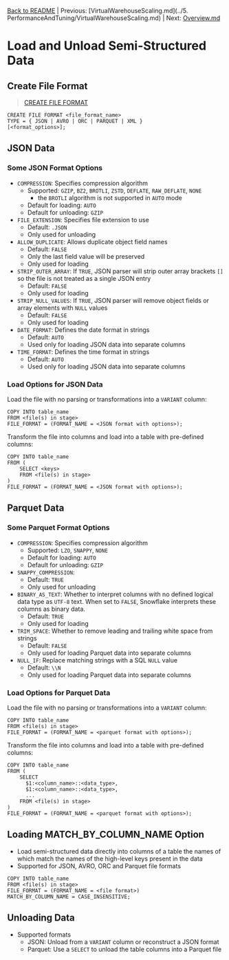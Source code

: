 [Back to README](../README.md) | Previous: [VirtualWarehouseScaling.md](../5. PerformanceAndTuning/VirtualWarehouseScaling.md) | Next: [Overview.md](Overview.md)

# Load and Unload Semi-Structured Data #

## Create File Format ##
> [CREATE FILE FORMAT](https://docs.snowflake.com/en/sql-reference/sql/create-file-format)
```
CREATE FILE FORMAT <file_format_name>
TYPE = { JSON | AVRO | ORC | PARQUET | XML }
[<format_options>];
```

## JSON Data ##

### Some JSON Format Options ###
* `COMPRESSION`: Specifies compression algorithm
  * Supported: `GZIP`, `BZ2`, `BROTLI`, `ZSTD`, `DEFLATE`, `RAW_DEFLATE`, `NONE`
    * the `BROTLI` algorithm is not supported in `AUTO` mode
  * Default for loading: `AUTO`
  * Default for unloading: `GZIP`
* `FILE_EXTENSION`: Specifies file extension to use
  * Default: `.JSON` 
  * Only used for unloading
* `ALLOW_DUPLICATE`: Allows duplicate object field names
  * Default: `FALSE`
  * Only the last field value will be preserved
  * Only used for loading
* `STRIP_OUTER_ARRAY`: If `TRUE`, JSON parser will strip outer array brackets `[]` so the file is not treated as a single JSON entry
  * Default: `FALSE`
  * Only used for loading
* `STRIP_NULL_VALUES`: If `TRUE`, JSON parser will remove object fields or array elements with `NULL` values
  * Default: `FALSE`
  * Only used for loading
* `DATE_FORMAT`: Defines the date format in strings
  * Default: `AUTO`
  * Used only for loading JSON data into separate columns
* `TIME_FORMAT`: Defines the time format in strings
  * Default: `AUTO`
  * Used only for loading JSON data into separate columns

### Load Options for JSON Data ###
Load the file with no parsing or transformations into a `VARIANT` column:
```
COPY INTO table_name
FROM <file(s) in stage>
FILE_FORMAT = (FORMAT_NAME = <JSON format with options>);
```
Transform the file into columns and load into a table with pre-defined columns:
```
COPY INTO table_name
FROM (
    SELECT <keys>
    FROM <file(s) in stage>
)
FILE_FORMAT = (FORMAT_NAME = <JSON format with options>);
```

## Parquet Data ##

### Some Parquet Format Options ###
* `COMPRESSION`: Specifies compression algorithm
  * Supported: `LZO`, `SNAPPY`, `NONE`
  * Default for loading: `AUTO`
  * Default for unloading: `GZIP`
* `SNAPPY_COMPRESSION`:
  * Default: `TRUE`
  * Only used for unloading
* `BINARY_AS_TEXT`: Whether to interpret columns with no defined logical data type as `UTF-8` text. When set to `FALSE`, Snowflake interprets these columns as binary data.
  * Default: `TRUE`
  * Only used for loading
* `TRIM_SPACE`: Whether to remove leading and trailing white space from strings
  * Default: `FALSE`
  * Only used for loading Parquet data into separate columns
* `NULL_IF`: Replace matching strings with a SQL `NULL` value
  * Default: `\\N`
  * Only used for loading Parquet data into separate columns

### Load Options for Parquet Data ###
Load the file with no parsing or transformations into a `VARIANT` column:
```
COPY INTO table_name
FROM <file(s) in stage>
FILE_FORMAT = (FORMAT_NAME = <parquet format with options>);
```
Transform the file into columns and load into a table with pre-defined columns:
```
COPY INTO table_name
FROM (
    SELECT
      $1:<column_name>::<data_type>,
      $1:<column_name>::<data_type>,
      ...
    FROM <file(s) in stage>
)
FILE_FORMAT = (FORMAT_NAME = <parquet format with options>);
```

## Loading MATCH_BY_COLUMN_NAME Option ##
* Load semi-structured data directly into columns of a table the names of which match the names of the high-level keys present in the data
* Supported for JSON, AVRO, ORC and Parquet file formats
```
COPY INTO table_name
FROM <file(s) in stage>
FILE_FORMAT = (FORMAT_NAME = <file format>)
MATCH_BY_COLUMN_NAME = CASE_INSENSITIVE;
```

## Unloading Data ##
* Supported formats
  * JSON: Unload from a `VARIANT` column or reconstruct a JSON format
  * Parquet: Use a `SELECT` to unload the table columns into a Parquet file
